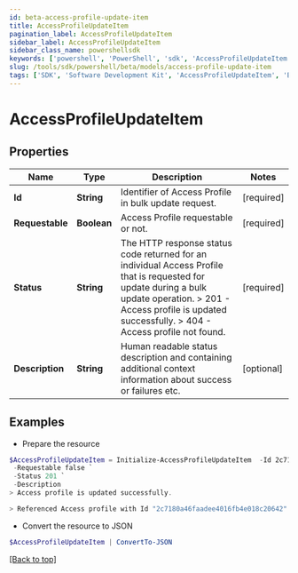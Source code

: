 ```yaml
---
id: beta-access-profile-update-item
title: AccessProfileUpdateItem
pagination_label: AccessProfileUpdateItem
sidebar_label: AccessProfileUpdateItem
sidebar_class_name: powershellsdk
keywords: ['powershell', 'PowerShell', 'sdk', 'AccessProfileUpdateItem', 'BetaAccessProfileUpdateItem'] 
slug: /tools/sdk/powershell/beta/models/access-profile-update-item
tags: ['SDK', 'Software Development Kit', 'AccessProfileUpdateItem', 'BetaAccessProfileUpdateItem']
---
```



# AccessProfileUpdateItem

## Properties

Name | Type | Description | Notes
------------ | ------------- | ------------- | -------------
**Id** | **String** | Identifier of Access Profile in bulk update request. | [required]
**Requestable** | **Boolean** | Access Profile requestable or not. | [required]
**Status** | **String** |  The HTTP response status code returned for an individual Access Profile that is requested for update during a bulk update operation.  > 201   - Access profile is updated successfully.  > 404   - Access profile not found.  | [required]
**Description** | **String** | Human readable status description and containing additional context information about success or failures etc.  | [optional] 

## Examples

- Prepare the resource
```powershell
$AccessProfileUpdateItem = Initialize-AccessProfileUpdateItem  -Id 2c7180a46faadee4016fb4e018c20642 `
 -Requestable false `
 -Status 201 `
 -Description 
> Access profile is updated successfully.

> Referenced Access profile with Id "2c7180a46faadee4016fb4e018c20642" was not found.

```

- Convert the resource to JSON
```powershell
$AccessProfileUpdateItem | ConvertTo-JSON
```


[[Back to top]](#) 

